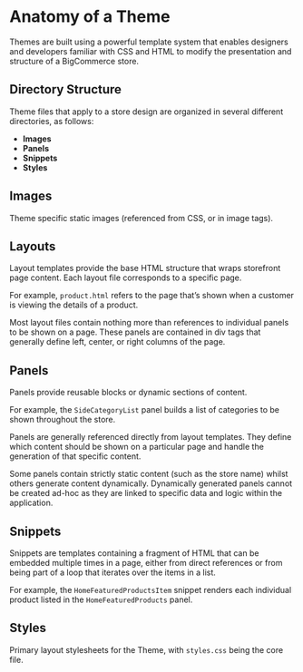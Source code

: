 # Anatomy of a Theme

Themes are built using a powerful template system that enables designers and developers familiar with CSS and HTML to modify the presentation and structure of a BigCommerce store.

## Directory Structure

Theme files that apply to a store design are organized in several different directories, as follows:

*   **Images**
*   **Panels**
*   **Snippets**
*   **Styles**

## Images

Theme specific static images (referenced from CSS, or in image tags).

## Layouts

Layout templates provide the base HTML structure that wraps storefront page content. Each layout file corresponds to a specific page.

For example, `product.html` refers to the page that’s shown when a customer is viewing the details of a product.

Most layout files contain nothing more than references to individual panels to be shown on a page. These panels are contained in div tags that generally define left, center, or right columns of the page.

## Panels

Panels provide reusable blocks or dynamic sections of content.

For example, the `SideCategoryList` panel builds a list of categories to be shown throughout the store.

Panels are generally referenced directly from layout templates. They define which content should be shown on a particular page and handle the generation of that specific content.

Some panels contain strictly static content (such as the store name) whilst others generate content dynamically. Dynamically generated panels cannot be created ad-hoc as they are linked to specific data and logic within the application.

## Snippets

Snippets are templates containing a fragment of HTML that can be embedded multiple times in a page, either from direct references or from being part of a loop that iterates over the items in a list.

For example, the `HomeFeaturedProductsItem` snippet renders each individual product listed in the `HomeFeaturedProducts` panel.

## Styles

Primary layout stylesheets for the Theme, with `styles.css` being the core file.
